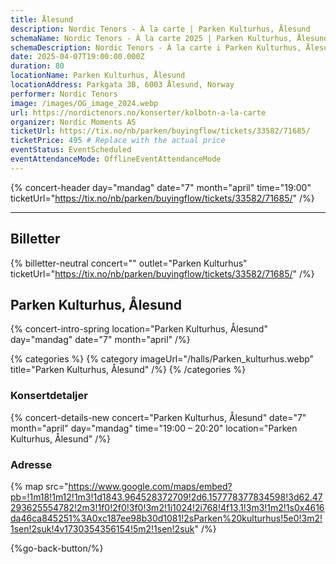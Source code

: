 ```yaml
---
title: Ålesund
description: Nordic Tenors - À la carte | Parken Kulturhus, Ålesund
schemaName: Nordic Tenors - À la carte 2025 | Parken Kulturhus, Ålesund
schemaDescription: Nordic Tenors - À la carte i Parken Kulturhus, Ålesund
date: 2025-04-07T19:00:00.000Z
duration: 80
locationName: Parken Kulturhus, Ålesund
locationAddress: Parkgata 3B, 6003 Ålesund, Norway
performer: Nordic Tenors
image: /images/OG_image_2024.webp
url: https://nordictenors.no/konserter/kolbotn-a-la-carte
organizer: Nordic Moments AS
ticketUrl: https://tix.no/nb/parken/buyingflow/tickets/33582/71685/
ticketPrice: 495 # Replace with the actual price
eventStatus: EventScheduled
eventAttendanceMode: OfflineEventAttendanceMode
---
```


{% concert-header day="mandag" date="7" month="april" time="19:00" ticketUrl="https://tix.no/nb/parken/buyingflow/tickets/33582/71685/" /%}

---

## Billetter

{% billetter-neutral concert="" outlet="Parken Kulturhus" ticketUrl="https://tix.no/nb/parken/buyingflow/tickets/33582/71685/" /%}

## Parken Kulturhus, Ålesund

{% concert-intro-spring location="Parken Kulturhus, Ålesund" day="mandag" date="7" month="april" /%}

{% categories %}
{% category imageUrl="/halls/Parken_kulturhus.webp" title="Parken Kulturhus, Ålesund" /%}
{% /categories %}

### Konsertdetaljer

{% concert-details-new concert="Parken Kulturhus, Ålesund" date="7" month="april" day="mandag" time="19:00 – 20:20" location="Parken Kulturhus, Ålesund" /%}

### Adresse

{% map src="https://www.google.com/maps/embed?pb=!1m18!1m12!1m3!1d1843.964528372709!2d6.157778377834598!3d62.47293625554782!2m3!1f0!2f0!3f0!3m2!1i1024!2i768!4f13.1!3m3!1m2!1s0x4616da46ca845251%3A0xc187ee98b30d1081!2sParken%20kulturhus!5e0!3m2!1sen!2suk!4v1730354356154!5m2!1sen!2suk" /%}

{%go-back-button/%}
